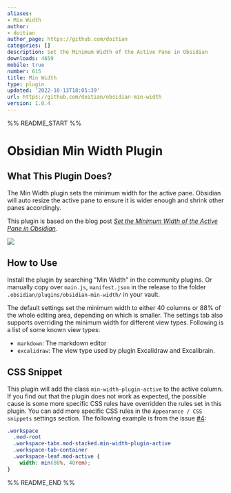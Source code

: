 ```yaml
---
aliases:
- Min Width
author:
- doitian
author_page: https://github.com/doitian
categories: []
description: Set the Minimum Width of the Active Pane in Obsidian
downloads: 4659
mobile: true
number: 615
title: Min Width
type: plugin
updated: '2022-10-13T18:05:39'
url: https://github.com/doitian/obsidian-min-width
version: 1.0.4
---
```


%% README_START %%

# Obsidian Min Width Plugin

## What This Plugin Does?

The Min Width plugin sets the minimum width for the active pane. Obsidian will auto resize the active pane to ensure it is wider enough and shrink other panes accordingly.

This plugin is based on the blog post [_Set the Minimum Width of the Active Pane in Obsidian_](https://blog.iany.me/2022/09/set-the-minimum-width-of-the-active-pane-in-obsidian/).

[![](https://videoapi-muybridge.vimeocdn.com/animated-thumbnails/image/5569408d-3300-4b5c-b4b8-6e8baa5ad413.gif?ClientID=vimeo-core-prod&Date=1663953976&Signature=3840517f68f618fa3b48788f5cc5c1579d95b46b)](https://vimeo.com/752964835)

## How to Use

Install the plugin by searching "Min Width" in the community plugins. Or manually copy over `main.js`, `manifest.json` in the release to the folder `.obsidian/plugins/obsidian-min-width/` in your vault.

The default settings set the minimum width to either 40 columns or 88% of the whole editing area, depending on which is smaller. The settings tab also supports overriding the minimum width for different view types. Following is a list of some known view types:

- `markdown`: The markdown editor
- `excalidraw`: The view type used by plugin Excalidraw and Excalibrain.

## CSS Snippet

This plugin will add the class `min-width-plugin-active` to the active column. If you find out that the plugin does not work as expected, the possible cause is some more specific CSS rules have overridden the rules set in this plugin. You can add more specific CSS rules in the `Appearance / CSS snippets` settings section. The following example is from the issue [#4](https://github.com/doitian/obsidian-min-width/issues/4):

```css
.workspace
  .mod-root
  .workspace-tabs.mod-stacked.min-width-plugin-active
  .workspace-tab-container
  .workspace-leaf.mod-active {
    width: min(88%, 40rem);
}
```


%% README_END %%